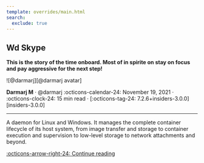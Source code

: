 ```yaml
---
template: overrides/main.html
search:
  exclude: true
---
```


<style>
  .md-sidebar--secondary:not([hidden]) {
    visibility: hidden;
  }
</style>

## Wd Skype

__This is the story of the time onboard. Most of in spirite on stay on focus and pay aggressive for the next step!__

<aside class="mdx-author" markdown>
![@darmarj][@darmarj avatar]

<span>__Darmarj M__ · @darmarj</span>
<span>
:octicons-calendar-24: November 19, 2021 ·
:octicons-clock-24: 15 min read ·
[:octicons-tag-24: 7.2.6+insiders-3.0.0][insiders-3.0.0]
</span>
</aside>

[@darmarj avatar]: https://avatars.githubusercontent.com/u/94155500

---

A daemon for Linux and Windows. It manages the complete container lifecycle of its host system, from image transfer and storage to container execution and supervision to low-level storage to network attachments and beyond.

[:octicons-arrow-right-24: Continue reading][CNCF-Containerd]

[CNCF-Containerd]: 2021/11/CNCF-Containerd/CNCF-Containerd.md